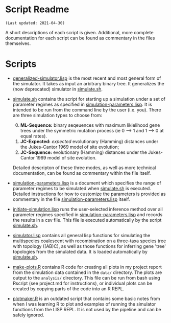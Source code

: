 # Script Readme
	(Last updated: 2021-04-30)

A short descriptions of each script is given. Additional, more complete
documentation for each script can be found as commentary in the files
themselves.

# Scripts
  
* [generalized-simulator.lisp](generalized-simulator.lisp) is the most recent and
  most general form of the simulator. It takes as input an arbitrary binary tree.
  It generalizes the (now deprecated) simulator in [simulate.sh](simulate.sh).
  
* [simulate.sh](simulate.sh) contains the script for starting up a simulation
  under a set of parameter regimes as specified in
  [simulation-parameters.lisp](simulation-parameters.lisp). It is intended to be
  run from the command line by the user (i.e. you). There are three simulation
  types to choose from:
  
     0. **ML-Sequence:** binary seqeuences with maximum likielihood gene trees under
        the symmetric mutation process (ie 0 --> 1 and 1 --> 0 at equal rates).
	 1. **JC-Expected:** *expected* evolutionary (Hamming) distances
        under the Jukes-Cantor 1969 model of site evolution;
     2. **JC-Sequence:** evolutionary (Hamming) distances under the Jukes-Cantor
        1969 model of site evolution. 
		
  Detailed descripton of these three modes, as well as more technical
  documentation, can be found as commentary within the file itself.
  
* [simulation-parameters.lisp](simulation-parameters.lisp) is a document which
  specifies the range of parameter regimes to be simulated when
  [simulate.sh](simulate.sh) is executed. Detailed instructions for how to
  customize the parameters is provided as commentary in the file
  [simulation-parameters.lisp](simulation-parameters.lisp) itself.
  
* [initiate-simulation.lisp](initiate-simulation.lisp) runs the user-selected
  inference method over all parameter regimes specified in
  [simulation-parameters.lisp](simulation-parameters.lisp) and records the
  results in a csv file. This file is executed automatically by the script
  [simulate.sh](simulate.sh).

* [simulator.lisp](simulator.lisp) contains all general lisp functions for
  simulating the multispecies coalescent with recombination on a three-taxa
  species tree with topology ((AB)C), as well as those functions for inferring
  gene 'tree' topologies from the simulated data. It is loaded automatically by
  [simulate.sh](simulate.sh).

* [make-plots.R](make-plots.R) contains R code for creating all plots in my
  project report from the simulation data contained in the `data/` directory. The
  plots are output to the `analysis/` directory. This file can be run from bash
  using Rscript (see project.md for instructions), or individual plots can be
  created by copying parts of the code into an R REPL.

* [plotmaker.R](plotmaker.r) is an outdated script that contains some basic
  notes from when I was learning R to plot and examples of running the simulator
  functions from the LISP REPL. It is not used by the pipeline and can be safely
  ignored.
